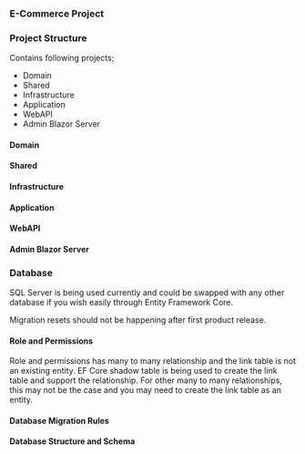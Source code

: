 ### E-Commerce Project

### Project Structure

Contains following projects;

- Domain
- Shared
- Infrastructure
- Application
- WebAPI
- Admin Blazor Server

#### Domain

#### Shared

#### Infrastructure

#### Application

#### WebAPI

#### Admin Blazor Server

### Database

SQL Server is being used currently and could be swapped with any other database if you wish easily through Entity
Framework Core.

Migration resets should not be happening after first product release.

#### Role and Permissions

Role and permissions has many to many relationship and the link table is not an existing entity.
EF Core shadow table is being used to create the link table and support the relationship.
For other many to many relationships, this may not be the case and you may need to create the link table as an entity.

#### Database Migration Rules

#### Database Structure and Schema




